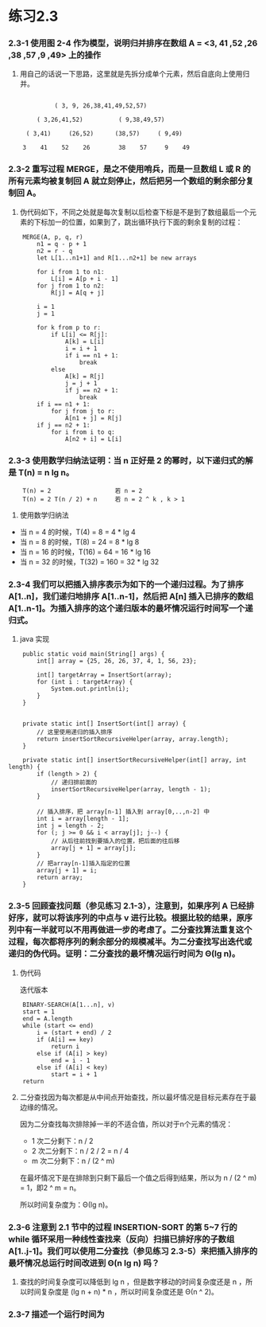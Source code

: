 # 练习2.3

### 2.3-1 使用图 2-4 作为模型，说明归并排序在数组 A = <3, 41 ,52 ,26 ,38 ,57 ,9 ,49> 上的操作

1. 用自己的话说一下思路，这里就是先拆分成单个元素，然后自底向上使用归并。

```

             ( 3, 9, 26,38,41,49,52,57)
    
        ( 3,26,41,52)          ( 9,38,49,57)
    
     ( 3,41)     (26,52)      (38,57)     ( 9,49)
     
    3    41    52    26        38    57     9    49

```

### 2.3-2 重写过程 MERGE，是之不使用哨兵，而是一旦数组 L 或 R 的所有元素均被复制回 A 就立刻停止，然后把另一个数组的剩余部分复制回 A。

1. 伪代码如下，不同之处就是每次复制以后检查下标是不是到了数组最后一个元素的下标加一的位置，如果到了，跳出循环执行下面的剩余复制的过程：

```
    MERGE(A, p, q, r)
        n1 = q - p + 1
        n2 = r - q
        let L[1...n1+1] and R[1...n2+1] be new arrays
        
        for i from 1 to n1:
            L[i] = A[p + i - 1]
        for j from 1 to n2:
            R[j] = A[q + j]
        
        i = 1
        j = 1
        
        for k from p to r:
            if L[i] <= R[j]:
                A[k] = L[i]
                i = i + 1
                if i == n1 + 1:
                    break
            else
                A[k] = R[j]
                j = j + 1
                if j == n2 + 1:
                    break
        if i == n1 + 1:
            for j from j to r:
                A[n1 + j] = R[j]
        if j == n2 + 1:
            for i from i to q:
                A[n2 + i] = L[i]
```

### 2.3-3 使用数学归纳法证明：当 n 正好是 2 的幂时，以下递归式的解是 T(n) = n lg n。

```
    T(n) = 2                  若 n = 2
    T(n) = 2 T(n / 2) + n     若 n = 2 ^ k , k > 1
```

1. 使用数学归纳法

* 当 n = 4 的时候，T(4) = 8 = 4 * lg 4
* 当 n = 8 的时候，T(8) = 24 = 8 * lg 8
* 当 n = 16 的时候，T(16) = 64 = 16 * lg 16
* 当 n = 32 的时候，T(32) = 160 = 32 * lg 32

### 2.3-4 我们可以把插入排序表示为如下的一个递归过程。为了排序 A\[1..n\]，我们递归地排序 A\[1..n-1\]，然后把 A\[n\] 插入已排序的数组 A\[1..n-1\]。为插入排序的这个递归版本的最坏情况运行时间写一个递归式。

1. java 实现

```
    public static void main(String[] args) {
        int[] array = {25, 26, 26, 37, 4, 1, 56, 23};

        int[] targetArray = InsertSort(array);
        for (int i : targetArray) {
            System.out.println(i);
        }
    }


    private static int[] InsertSort(int[] array) {
        // 这里使用递归的插入排序
        return insertSortRecursiveHelper(array, array.length);
    }

    private static int[] insertSortRecursiveHelper(int[] array, int length) {
        if (length > 2) {
            // 递归排前面的
            insertSortRecursiveHelper(array, length - 1);
        }

        // 插入排序，把 array[n-1] 插入到 array[0,..,n-2] 中
        int i = array[length - 1];
        int j = length - 2;
        for (; j >= 0 && i < array[j]; j--) {
            // 从后往前找到要插入的位置，把后面的往后移
            array[j + 1] = array[j];
        }
        // 把array[n-1]插入指定的位置
        array[j + 1] = i;
        return array;
    }
```

### 2.3-5 回顾查找问题（参见练习 2.1-3），注意到，如果序列 A 已经排好序，就可以将该序列的中点与 v 进行比较。根据比较的结果，原序列中有一半就可以不用再做进一步的考虑了。**二分查找**算法重复这个过程，每次都将序列的剩余部分的规模减半。为二分查找写出迭代或递归的伪代码。证明：二分查找的最坏情况运行时间为 Θ(lg n)。

1. 伪代码

    迭代版本

```
    BINARY-SEARCH(A[1...n], v)
    start = 1
    end = A.length
    while (start <= end)
        i = (start + end) / 2
        if (A[i] == key)
            return i
        else if (A[i] > key)
            end = i - 1
        else if (A[i] < key)
            start = i + 1
    return
```
 
2. 二分查找因为每次都是从中间点开始查找，所以最坏情况是目标元素存在于最边缘的情况。
   
   因为二分查找每次排除掉一半的不适合值，所以对于n个元素的情况：
   
   * 1 次二分剩下：n / 2
   * 2 次二分剩下：n / 2 / 2 = n / 4
   * m 次二分剩下：n / (2 ^ m)
   
   在最坏情况下是在排除到只剩下最后一个值之后得到结果，所以为 n / (2 ^ m) = 1，即2 ^ m = n。
   
   所以时间复杂度为：Θ(lg n)。
   
### 2.3-6 注意到 2.1 节中的过程 INSERTION-SORT 的第 5~7 行的 while 循环采用一种线性查找来（反向）扫描已排好序的子数组 A\[1..j-1\]。我们可以使用二分查找（参见练习 2.3-5）来把插入排序的最坏情况总运行时间改进到 Θ(n lg n) 吗？

1. 查找的时间复杂度可以降低到 lg n ，但是数字移动的时间复杂度还是 n ，所以时间复杂度是 (lg n + n) * n ，所以时间复杂度还是 Θ(n ^ 2)。

### 2.3-7 描述一个运行时间为

